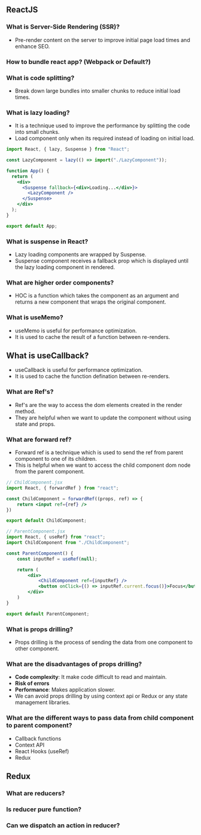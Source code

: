 ## ReactJS

### What is Server-Side Rendering (SSR)?

- Pre-render content on the server to improve initial page load times and enhance SEO.

### How to bundle react app? (Webpack or Default?)

### What is code splitting?

- Break down large bundles into smaller chunks to reduce initial load times.

### What is lazy loading?

- It is a technique used to improve the performance by splitting the code into small chunks.
- Load component only when its required instead of loading on initial load.

```jsx linenums="1"
import React, { lazy, Suspense } from "React";

const LazyComponent = lazy(() => import("./LazyComponent"));

function App() {
  return (
    <div>
      <Suspense fallback={<div>Loading...</div>}>
        <LazyComponent />
      </Suspense>
    </div>
  );
}

export default App;
```

### What is suspense in React?

- Lazy loading components are wrapped by Suspense.
- Suspense component receives a fallback prop which is displayed until the lazy loading component in rendered.

### What are higher order components?

- HOC is a function which takes the component as an argument and returns a new component that wraps the original component.

### What is useMemo?

- useMemo is useful for performance optimization.
- It is used to cache the result of a function between re-renders.

## What is useCallback?

- useCallback is useful for performance optimization.
- It is used to cache the function defination between re-renders.

### What are Ref's?

- Ref's are the way to access the dom elements created in the render method.
- They are helpful when we want to update the component without using state and props.

### What are forward ref?

- Forward ref is a technique which is used to send the ref from parent component to one of its children.
- This is helpful when we want to access the child component dom node from the parent component.

```jsx linenums="1"
// ChildComponent.jsx
import React, { forwardRef } from "react";

const ChildComponent = forwardRef((props, ref) => {
    return <input ref={ref} />
})

export default ChildComponent;

// ParentComponent.jsx
import React, { useRef} from "react";
import ChildComponent from "./ChildComponent";

const ParentComponent() {
    const inputRef = useRef(null);

    return (
        <div>
            <ChildComponent ref={inputRef} />
            <button onClick={() => inputRef.current.focus()}>Focus</button>
        </div>
    )
}

export default ParentComponent;
```

### What is props drilling?

- Props drilling is the process of sending the data from one component to other component.

### What are the disadvantages of props drilling?

- **Code complexity**: It make code difficult to read and maintain.
- **Risk of errors**
- **Performance**: Makes application slower.
- We can avoid props drilling by using context api or Redux or any state management libraries.

### What are the different ways to pass data from child component to parent component?

- Callback functions
- Context API
- React Hooks (useRef)
- Redux

## Redux

### What are reducers?

### Is reducer pure function?

### Can we dispatch an action in reducer?
